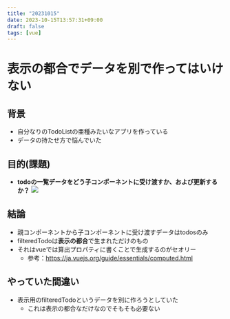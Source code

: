 ```yaml
---
title: "20231015"
date: 2023-10-15T13:57:31+09:00
draft: false
tags: [vue]
---
```


# 表示の都合でデータを別で作ってはいけない

## 背景

* 自分なりのTodoListの亜種みたいなアプリを作っている
* データの持たせ方で悩んでいた

## 目的(課題)

  * **todoの一覧データをどう子コンポーネントに受け渡すか、および更新するか？**
![](images/components.png)

## 結論
* 親コンポーネントから子コンポーネントに受け渡すデータはtodosのみ
* filteredTodoは**表示の都合**で生まれただけのもの
* それはvueでは算出プロパティに書くことで生成するのがセオリー
  * 参考：https://ja.vuejs.org/guide/essentials/computed.html

## やっていた間違い
* 表示用のfilteredTodoというデータを別に作ろうとしていた
  * これは表示の都合なだけなのでそもそも必要ない

